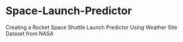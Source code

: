 # Space-Launch-Predictor
Creating a Rocket Space Shuttle Launch Predictor Using Weather Site Dataset from NASA
